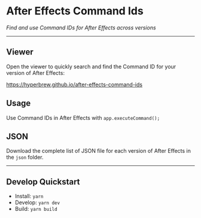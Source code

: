 # After Effects Command Ids

_Find and use Command IDs for After Effects across versions_

---

## Viewer

Open the viewer to quickly search and find the Command ID for your version of After Effects:

https://hyperbrew.github.io/after-effects-command-ids

## Usage

Use Command IDs in After Effects with `app.executeCommand();`

## JSON

Download the complete list of JSON file for each version of After Effects in the `json` folder.

---

## Develop Quickstart

- Install: `yarn`
- Develop: `yarn dev`
- Build: `yarn build`
